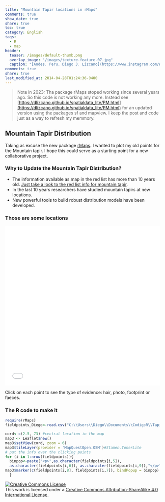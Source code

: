 ```yaml
---
title: "Mountain Tapir locations in rMaps"
comments: true
show_date: true
share: true
toc: true
category: English
tags: 
  - R
  - map
header:
  teaser: /images/default-thumb.png
  overlay_image: "/images/texture-feature-07.jpg"
  caption: "[Andes, Peru. Diego J. Lizcano](https://www.instagram.com/walking_tapir/)"
comments: true
share: true
last_modified_at: 2014-04-28T01:24:36-0400
---
```


> Note in 2023: Tha package rMaps stoped working since several years ago. So this code is not working any more. Instead see  [https://dlizcano.github.io/spatialdata_lite/PM.html](https://dlizcano.github.io/spatialdata_lite/PM.html) for an updated version using the packages sf and mapview. I keep the post and code just as a way to refresh my memmory.

## Mountain Tapir Distribution

Taking as excuse the new package [rMaps](https://github.com/ramnathv/rMaps). I wanted to plot my old points for the Mountain tapir. I hope this could serve as a starting point for a new collaborative project.

### Why to Update the Mountain Tapir Distribution?

- The information available as map in the red list has more than 10 years old.
  [Just take a look to the red list info for mountain tapir](http://maps.iucnredlist.org/map.html?id=21473).
- In the last 10 years researchers have studied mountain tapirs at new locations.
- New powerful tools to build robust distribution models have been developed.

### Those are some locations

<iframe width='100%' height='520' frameborder='0' src='/content/2.html' allowfullscreen webkitallowfullscreen mozallowfullscreen oallowfullscreen msallowfullscreen></iframe>

Click on each point to see the type of evidence: hair, photo, footprint or faeces.

### The R code to make it

```r
require(rMaps)
fieldpoints_Diego<-read.csv("C:\\Users\\Diego\\Documents\\CodigoR\\Tapirus_SDM\\data\\T_pin.csv")

cord<-c(2.5,-73) #central location in the map
map3 <- Leaflet$new()
map3$setView(cord, zoom = 6)
map3$tileLayer(provider = 'MapQuestOpen.OSM')#Stamen.TonerLite
# put the info over the clicking points
for (i in 1:nrow(fieldpoints)){
  binpop<-paste("<p>",as.character(fieldpoints[i,5]),
  as.character(fieldpoints[i,6]), as.character(fieldpoints[i,9]),"</p>", sep=" " )  
map3$marker(c(fieldpoints[i,8], fieldpoints[i,7]), bindPopup = binpop)
  }
```




<a rel="license" href="http://creativecommons.org/licenses/by-sa/4.0/"><img alt="Creative Commons License" style="border-width:0" src="http://i.creativecommons.org/l/by-sa/4.0/88x31.png" /></a><br />This work is licensed under a <a rel="license" href="http://creativecommons.org/licenses/by-sa/4.0/">Creative Commons Attribution-ShareAlike 4.0 International License</a>.
